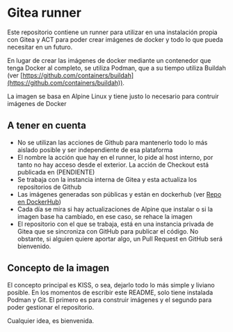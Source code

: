 # Gitea runner

Este repositorio contiene un runner para utilizar en una instalación propia con Gitea y ACT para poder crear imágenes de docker y todo lo que pueda necesitar en un futuro.

En lugar de crear las imágenes de docker mediante un contenedor que tenga Docker al completo, se utiliza Podman, que a su tiempo utiliza Buildah (ver [https://github.com/containers/buildah](https://github.com/containers/buildah)).

La imagen se basa en Alpine Linux y tiene justo lo necesario para contruir imágenes de Docker

## A tener en cuenta

- No se utilizan las acciones de Github para mantenerlo todo lo más aislado posible y ser independiente de esa plataforma
- El nombre la acción que hay en el runner, lo pide al host interno, por tanto no hay acceso desde el exterior. La acción de Checkout está publicada en (PENDIENTE)
- Se trabaja con la instancia interna de Gitea y esta actualiza los repositorios de Github
- Las imágenes generadas son públicas y están en dockerhub (ver [Repo en DockerHub](https://hub.docker.com/r/pepramon/gitea-runer))
- Cada día se mira si hay actualizaciones de Alpine que instalar o si la imagen base ha cambiado, en ese caso, se rehace la imagen
-  El repositorio con el que se trabaja, está en una instancia privada de Gitea que se sincroniza con GitHub para publicar el código. No obstante, si alguien quiere aportar algo, un Pull Request en GitHub será bienvenido.

## Concepto de la imagen

El concepto principal es KISS, o sea, dejarlo todo lo más simple y liviano posible. En los momentos de escribir este README, solo tiene instalada Podman y Git. El primero es para construir imágenes y el segundo para poder gestionar el repositorio.

Cualquier idea, es bienvenida.
